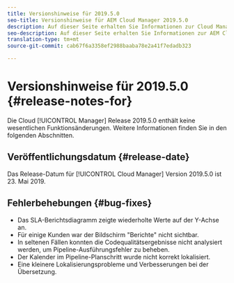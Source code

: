 ```yaml
---
title: Versionshinweise für 2019.5.0
seo-title: Versionshinweise für AEM Cloud Manager 2019.5.0
description: Auf dieser Seite erhalten Sie Informationen zur Cloud Manager-Version 2019.5.0.
seo-description: Auf dieser Seite erhalten Sie Informationen zur AEM Cloud Manager-Version 2019.5.0.
translation-type: tm+mt
source-git-commit: cab67f6a3358ef2988baaba78e2a41f7edadb323

---
```



# Versionshinweise für 2019.5.0 {#release-notes-for}

Die Cloud [!UICONTROL Manager] Release 2019.5.0 enthält keine wesentlichen Funktionsänderungen. Weitere Informationen finden Sie in den folgenden Abschnitten.

## Veröffentlichungsdatum {#release-date}

Das Release-Datum für [!UICONTROL Cloud Manager] Version 2019.5.0 ist 23. Mai 2019.


## Fehlerbehebungen {#bug-fixes}

* Das SLA-Berichtsdiagramm zeigte wiederholte Werte auf der Y-Achse an.
* Für einige Kunden war der Bildschirm &quot;Berichte&quot; nicht sichtbar.
* In seltenen Fällen konnten die Codequalitätsergebnisse nicht analysiert werden, um Pipeline-Ausführungsfehler zu beheben.
* Der Kalender im Pipeline-Planschritt wurde nicht korrekt lokalisiert.
* Eine kleinere Lokalisierungsprobleme und Verbesserungen bei der Übersetzung.